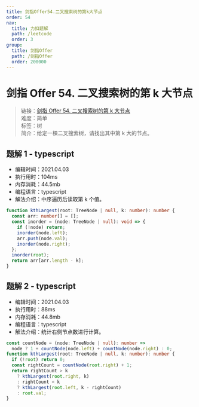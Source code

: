 ```yaml
---
title: 剑指Offer54.二叉搜索树的第k大节点
order: 54
nav:
  title: 力扣题解
  path: /leetcode
  order: 3
group:
  title: 剑指Offer
  path: /剑指Offer
  order: 200000
---
```


# 剑指 Offer 54. 二叉搜索树的第 k 大节点

> 链接：[剑指 Offer 54. 二叉搜索树的第 k 大节点](https://leetcode-cn.com/problems/er-cha-sou-suo-shu-de-di-kda-jie-dian-lcof/)  
> 难度：简单  
> 标签：树  
> 简介：给定一棵二叉搜索树，请找出其中第 k 大的节点。

## 题解 1 - typescript

- 编辑时间：2021.04.03
- 执行用时：104ms
- 内存消耗：44.5mb
- 编程语言：typescript
- 解法介绍：中序遍历后读取第 k 个值。

```typescript
function kthLargest(root: TreeNode | null, k: number): number {
  const arr: number[] = [];
  const inorder = (node: TreeNode | null): void => {
    if (!node) return;
    inorder(node.left);
    arr.push(node.val);
    inorder(node.right);
  };
  inorder(root);
  return arr[arr.length - k];
}
```

## 题解 2 - typescript

- 编辑时间：2021.04.03
- 执行用时：88ms
- 内存消耗：44.8mb
- 编程语言：typescript
- 解法介绍：统计右侧节点数进行计算。

```typescript
const countNode = (node: TreeNode | null): number =>
  node ? 1 + countNode(node.left) + countNode(node.right) : 0;
function kthLargest(root: TreeNode | null, k: number): number {
  if (!root) return 0;
  const rightCount = countNode(root.right) + 1;
  return rightCount > k
    ? kthLargest(root.right, k)
    : rightCount < k
    ? kthLargest(root.left, k - rightCount)
    : root.val;
}
```
